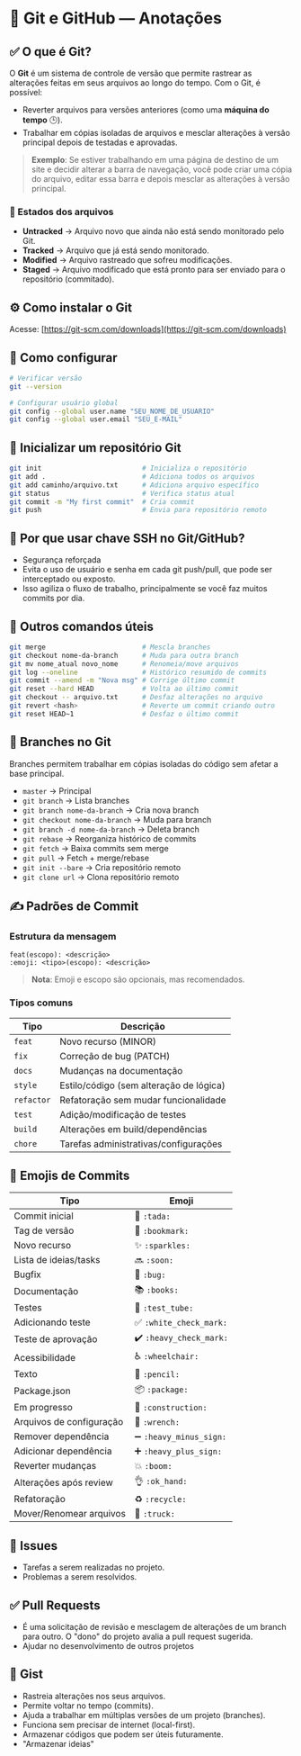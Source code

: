 
# 📘 Git e GitHub — Anotações

## ✅ O que é Git?

O **Git** é um sistema de controle de versão que permite rastrear as alterações feitas em seus arquivos ao longo do tempo. Com o Git, é possível:

- Reverter arquivos para versões anteriores (como uma **máquina do tempo** 🕒).
- Trabalhar em cópias isoladas de arquivos e mesclar alterações à versão principal depois de testadas e aprovadas.

> **Exemplo**: Se estiver trabalhando em uma página de destino de um site e decidir alterar a barra de navegação, você pode criar uma cópia do arquivo, editar essa barra e depois mesclar as alterações à versão principal.

### 📄 Estados dos arquivos

- **Untracked** → Arquivo novo que ainda não está sendo monitorado pelo Git.
- **Tracked** → Arquivo que já está sendo monitorado.
- **Modified** → Arquivo rastreado que sofreu modificações.
- **Staged** → Arquivo modificado que está pronto para ser enviado para o repositório (commitado).

## ⚙️ Como instalar o Git

Acesse: [https://git-scm.com/downloads](https://git-scm.com/downloads)

## 🔧 Como configurar

```bash
# Verificar versão
git --version

# Configurar usuário global
git config --global user.name "SEU_NOME_DE_USUARIO"
git config --global user.email "SEU_E-MAIL"
```

## 🚀 Inicializar um repositório Git

```bash
git init                         # Inicializa o repositório
git add .                        # Adiciona todos os arquivos
git add caminho/arquivo.txt      # Adiciona arquivo específico
git status                       # Verifica status atual
git commit -m "My first commit"  # Cria commit
git push                         # Envia para repositório remoto
```

## 🔐 Por que usar chave SSH no Git/GitHub?

- Segurança reforçada
- Evita o uso de usuário e senha em cada git push/pull, que pode ser interceptado ou exposto.
- Isso agiliza o fluxo de trabalho, principalmente se você faz muitos commits por dia.

## 🔁 Outros comandos úteis

```bash
git merge                        # Mescla branches
git checkout nome-da-branch      # Muda para outra branch
git mv nome_atual novo_nome      # Renomeia/move arquivos
git log --oneline                # Histórico resumido de commits
git commit --amend -m "Nova msg" # Corrige último commit
git reset --hard HEAD            # Volta ao último commit
git checkout -- arquivo.txt      # Desfaz alterações no arquivo
git revert <hash>                # Reverte um commit criando outro
git reset HEAD~1                 # Desfaz o último commit
```

## 🌿 Branches no Git

Branches permitem trabalhar em cópias isoladas do código sem afetar a base principal.

- `master` → Principal
- `git branch` → Lista branches
- `git branch nome-da-branch` → Cria nova branch
- `git checkout nome-da-branch` → Muda para branch
- `git branch -d nome-da-branch` → Deleta branch
- `git rebase` → Reorganiza histórico de commits
- `git fetch` → Baixa commits sem merge
- `git pull` → Fetch + merge/rebase
- `git init --bare` → Cria repositório remoto
- `git clone url` → Clona repositório remoto

## ✍️ Padrões de Commit

### Estrutura da mensagem

```
feat(escopo): <descrição>
:emoji: <tipo>(escopo): <descrição>
```

> **Nota**: Emoji e escopo são opcionais, mas recomendados.

### Tipos comuns

| Tipo     | Descrição |
|----------|-----------|
| `feat`   | Novo recurso (MINOR) |
| `fix`    | Correção de bug (PATCH) |
| `docs`   | Mudanças na documentação |
| `style`  | Estilo/código (sem alteração de lógica) |
| `refactor` | Refatoração sem mudar funcionalidade |
| `test`   | Adição/modificação de testes |
| `build`  | Alterações em build/dependências |
| `chore`  | Tarefas administrativas/configurações |

## 🧩 Emojis de Commits

| Tipo                     | Emoji |
|--------------------------|-------|
| Commit inicial           | 🎉 `:tada:` |
| Tag de versão            | 🔖 `:bookmark:` |
| Novo recurso             | ✨ `:sparkles:` |
| Lista de ideias/tasks    | 🔜 `:soon:` |
| Bugfix                   | 🐛 `:bug:` |
| Documentação             | 📚 `:books:` |
| Testes                   | 🧪 `:test_tube:` |
| Adicionando teste        | ✅ `:white_check_mark:` |
| Teste de aprovação       | ✔️ `:heavy_check_mark:` |
| Acessibilidade           | ♿ `:wheelchair:` |
| Texto                    | 📝 `:pencil:` |
| Package.json             | 📦 `:package:` |
| Em progresso             | 🚧 `:construction:` |
| Arquivos de configuração | 🔧 `:wrench:` |
| Remover dependência      | ➖ `:heavy_minus_sign:` |
| Adicionar dependência    | ➕ `:heavy_plus_sign:` |
| Reverter mudanças        | 💥 `:boom:` |
| Alterações após review   | 👌 `:ok_hand:` |
| Refatoração              | ♻️ `:recycle:` |
| Mover/Renomear arquivos  | 🚚 `:truck:` |


## 🔖 Issues

- Tarefas a serem realizadas no projeto.
- Problemas a serem resolvidos.

## ✅ Pull Requests

- É uma solicitação de revisão e mesclagem de alterações de um branch para outro. O "dono" do projeto avalia a pull request sugerida.
- Ajudar no desenvolvimento de outros projetos

## 🧠 Gist

- Rastreia alterações nos seus arquivos.
- Permite voltar no tempo (commits).
- Ajuda a trabalhar em múltiplas versões de um projeto (branches).
- Funciona sem precisar de internet (local-first).
- Armazenar códigos que podem ser úteis futuramente.
- "Armazenar ideias"
